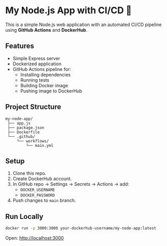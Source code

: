 # My Node.js App with CI/CD 🚀

This is a simple Node.js web application with an automated CI/CD pipeline using **GitHub Actions** and **DockerHub**.

## Features
- Simple Express server
- Dockerized application
- GitHub Actions pipeline for:
  - Installing dependencies
  - Running tests
  - Building Docker image
  - Pushing image to DockerHub

## Project Structure
```
my-node-app/
 ├── app.js
 ├── package.json
 ├── Dockerfile
 └── .github/
     └── workflows/
         └── main.yml
```

## Setup
1. Clone this repo.
2. Create DockerHub account.
3. In GitHub repo → Settings → Secrets → Actions → add:
   - `DOCKER_USERNAME`
   - `DOCKER_PASSWORD`
4. Push changes to `main` branch.

## Run Locally
```bash
docker run -p 3000:3000 your-dockerhub-username/my-node-app:latest
```
Open: [http://localhost:3000](http://localhost:3000)
